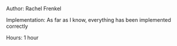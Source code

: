 Author: 
Rachel Frenkel

Implementation: 
As far as I know, everything has been implemented correctly

Hours: 
1 hour


